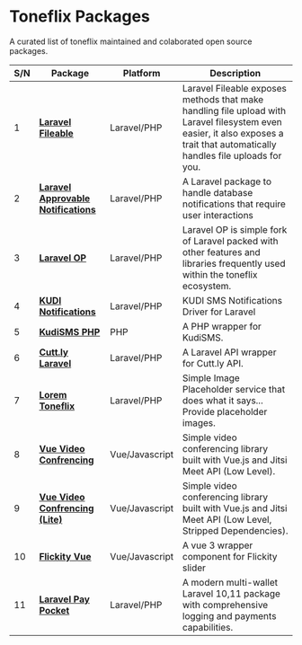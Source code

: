 # Toneflix Packages
A curated list of toneflix maintained and colaborated open source packages.

| S/N | Package                               | Platform        | Description                                                                                                                                                                   |
|-----|---------------------------------------|-----------------|-------------------------------------------------------------------------------------------------------------------------------------------------------------------------------|
| 1   | **[Laravel Fileable][1]**                 | Laravel/PHP     | Laravel Fileable exposes methods that make handling file upload with Laravel filesystem even easier, it also exposes a trait that automatically handles file uploads for you. |
| 2   | **[Laravel Approvable Notifications][2]** | Laravel/PHP     | A Laravel package to handle database notifications that require user interactions                                                                                             |
| 3   | **[Laravel OP][3]**                       | Laravel/PHP     | Laravel OP is simple fork of Laravel packed with other features and libraries frequently used within the toneflix ecosystem.                                                  |
| 4   | **[KUDI Notifications][4]**               | Laravel/PHP     | KUDI SMS Notifications Driver for Laravel                                                                                                                                     |
| 5   | **[KudiSMS PHP][5]**                      | PHP             | A PHP wrapper for KudiSMS.                                                                                                                                                    |
| 6   | **[Cutt.ly Laravel][6]**                  | Laravel/PHP     | A Laravel API wrapper for Cutt.ly API.                                                                                                                                        |
| 7   | **[Lorem Toneflix][7]**                   | Laravel/PHP     | Simple Image Placeholder service that does what it says... Provide placeholder images.                                                                                        |
| 8   | **[Vue Video Confrencing][8]**            | Vue/Javascript  | Simple video conferencing library built with Vue.js and Jitsi Meet API (Low Level).                                                                                           |
| 9   | **[Vue Video Confrencing (Lite)][9]**     | Vue/Javascript | Simple video conferencing library built with Vue.js and Jitsi Meet API (Low Level, Stripped Dependencies).                                                                    |
| 10  | **[Flickity Vue][10]**                    | Vue/Javascript | A vue 3 wrapper component for Flickity slider                                                                                                                                 |
| 11  | **[Laravel Pay Pocket][11]**              | Laravel/PHP     | A modern multi-wallet Laravel 10,11 package with comprehensive logging and payments capabilities.                                                                             |


[1]:https://github.com/toneflix/laravel-fileable
[2]:https://github.com/toneflix/laravel-approvable-notifications
[3]:https://github.com/toneflix/laravel-op
[4]:https://github.com/toneflix/kudisms-notification
[5]:https://github.com/toneflix/kudi-sms-php
[6]:https://github.com/toneflix/cuttly-laravel
[7]:https://github.com/toneflix/lorem-toneflix
[8]:https://github.com/toneflix/vue-video-conferencing
[9]:https://github.com/toneflix/vue-video-conferencing-lite
[10]:https://github.com/toneflix/flickity-vue
[11]:https://github.com/HPWebdeveloper/laravel-pay-pocket
